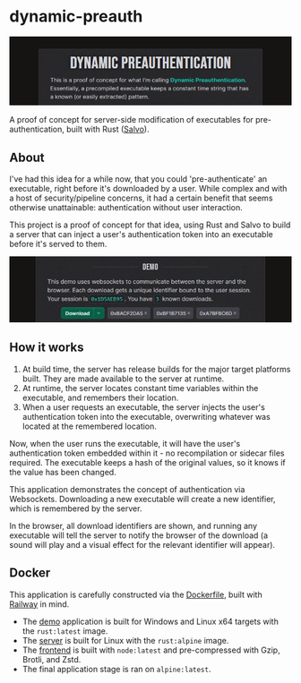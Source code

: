 # dynamic-preauth

[![A screenshot of the header of the demo website](./.static/header.png)][demo]

<!-- TODO: Add badges -->
<!-- TODO: Add links to Railway deployment -->

A proof of concept for server-side modification of executables for pre-authentication, built with Rust ([Salvo][salvo]).

## About

I've had this idea for a while now, that you could 'pre-authenticate' an executable, right before it's downloaded by a user.
While complex and with a host of security/pipeline concerns, it had a certain benefit that seems otherwise unattainable: authentication without user interaction.

This project is a proof of concept for that idea, using Rust and Salvo to build a server that can inject a user's authentication token into an executable before it's served to them.

[![A screenshot of the demo section on the demo website](./.static/demo.png)][demo]

## How it works

1. At build time, the server has release builds for the major target platforms built. They are made available to the server at runtime.
2. At runtime, the server locates constant time variables within the executable, and remembers their location.
3. When a user requests an executable, the server injects the user's authentication token into the executable, overwriting whatever was located at the remembered location.

Now, when the user runs the executable, it will have the user's authentication token embedded within it - no recompilation or sidecar files required.
The executable keeps a hash of the original values, so it knows if the value has been changed.

This application demonstrates the concept of authentication via Websockets. Downloading a new executable will create a new identifier, which is remembered by the server.

In the browser, all download identifiers are shown, and running any executable will tell the server to notify the browser of the download (a sound will play and a visual effect for the relevant identifier will appear).

## Docker

This application is carefully constructed via the [Dockerfile](Dockerfile), built with [Railway][railway] in mind.

- The [demo](./demo/src/main.rs) application is built for Windows and Linux x64 targets with the `rust:latest` image.
- The [server](./src/main.rs) is built for Linux with the `rust:alpine` image.
- The [frontend](./frontend) is built with `node:latest` and pre-compressed with Gzip, Brotli, and Zstd.
- The final application stage is ran on `alpine:latest`.

[demo]: https://dynamic-preauth.xevion.dev
[railway]: https://railway.app
[salvo]: https://salvo.rs
